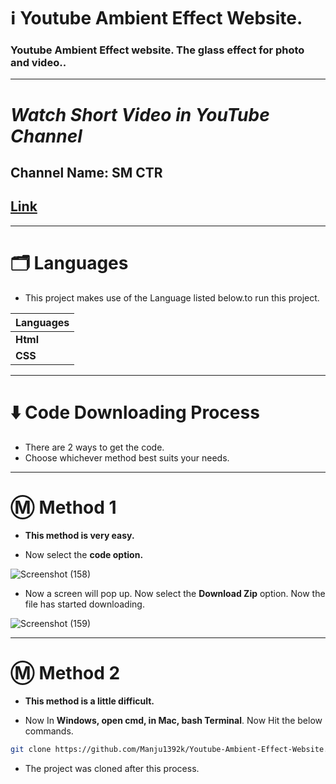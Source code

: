 
# ℹ️ Youtube Ambient Effect Website.

### Youtube Ambient Effect website. The glass effect for photo and video..

---

# _Watch Short Video in YouTube Channel_

## Channel Name: SM CTR

## <a href='https://www.youtube.com/shorts/ySjeNiTlXek'> Link </a>

---

# 🗂️ Languages

* This project makes use of the Language listed below.to run this project.
  
| Languages  | 
| ------------- |
| **Html**  | 
| **CSS**  | 

---

# ⬇️ Code Downloading Process

* There are 2 ways to get the code.
* Choose whichever method best suits your needs. 

---

# Ⓜ️ Method 1

* **This method is very easy.**

* Now select the **code option.** 

![Screenshot (158)](https://user-images.githubusercontent.com/66934377/164152919-f2854829-535d-4227-9c2f-031f8051f6ac.png)

* Now a screen will pop up. Now select the **Download Zip** option. Now the file has started downloading.

![Screenshot (159)](https://user-images.githubusercontent.com/66934377/164153128-b64e85a2-e40c-4457-9835-a749ac79acd6.png)

---

# Ⓜ️ Method 2

* **This method is a little difficult.**

* Now In **Windows, open cmd, in Mac, bash Terminal**. Now Hit the below commands.

```bash
git clone https://github.com/Manju1392k/Youtube-Ambient-Effect-Website.git
```

* The project was cloned after this process.
